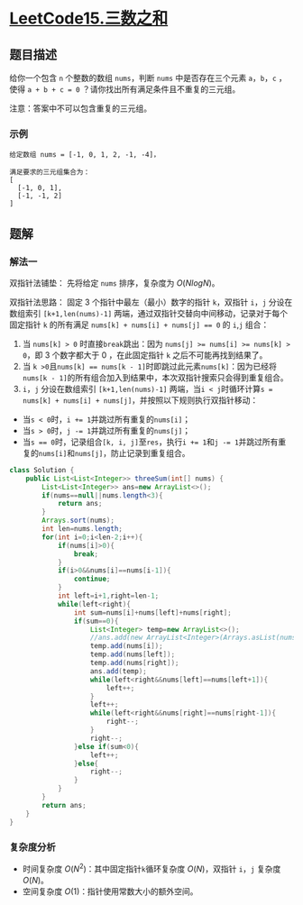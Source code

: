 # [LeetCode15.三数之和](https://leetcode-cn.com/problems/3sum/)
## 题目描述
给你一个包含 `n` 个整数的数组 `nums`，判断 `nums` 中是否存在三个元素 `a`，`b`，`c` ，使得 `a + b + c = 0` ？请你找出所有满足条件且不重复的三元组。

注意：答案中不可以包含重复的三元组。

### 示例
```
给定数组 nums = [-1, 0, 1, 2, -1, -4]，

满足要求的三元组集合为：
[
  [-1, 0, 1],
  [-1, -1, 2]
]
```
## 题解
### 解法一
双指针法铺垫： 先将给定 `nums` 排序，复杂度为 $O(NlogN)$。

双指针法思路： 固定 3 个指针中最左（最小）数字的指针 `k`，双指针 `i`，`j` 分设在数组索引 `[k+1,len(nums)-1]` 两端，通过双指针交替向中间移动，记录对于每个固定指针 `k` 的所有满足 `nums[k] + nums[i] + nums[j] == 0` 的 `i`,`j` 组合：
1. 当 `nums[k] > 0` 时直接`break`跳出：因为 `nums[j] >= nums[i] >= nums[k] > 0`，即 3 个数字都大于 0 ，在此固定指针 `k` 之后不可能再找到结果了。
2. 当 `k >0`且`nums[k] == nums[k - 1]`时即跳过此元素`nums[k]`：因为已经将 `nums[k - 1]`的所有组合加入到结果中，本次双指针搜索只会得到重复组合。
3. `i`，`j` 分设在数组索引 `[k+1,len(nums)-1]` 两端，当`i < j`时循环计算`s = nums[k] + nums[i] + nums[j]`，并按照以下规则执行双指针移动：
- 当`s < 0`时，`i += 1`并跳过所有重复的`nums[i]`；
- 当`s > 0`时，`j -= 1`并跳过所有重复的`nums[j]`；
- 当`s == 0`时，记录组合`[k, i, j]`至`res`，执行`i += 1`和`j -= 1`并跳过所有重复的`nums[i]`和`nums[j]`，防止记录到重复组合。

```java
class Solution {
    public List<List<Integer>> threeSum(int[] nums) {
        List<List<Integer>> ans=new ArrayList<>();
        if(nums==null||nums.length<3){
            return ans;
        }
        Arrays.sort(nums);
        int len=nums.length;
        for(int i=0;i<len-2;i++){
            if(nums[i]>0){
                break;
            }
            if(i>0&&nums[i]==nums[i-1]){
                continue;
            }
            int left=i+1,right=len-1;
            while(left<right){
                int sum=nums[i]+nums[left]+nums[right];
                if(sum==0){
                    List<Integer> temp=new ArrayList<>();
                    //ans.add(new ArrayList<Integer>(Arrays.asList(nums[i], nums[left], nums[right])))
                    temp.add(nums[i]);
                    temp.add(nums[left]);
                    temp.add(nums[right]);
                    ans.add(temp);
                    while(left<right&&nums[left]==nums[left+1]){
                        left++;
                    }
                    left++;
                    while(left<right&&nums[right]==nums[right-1]){
                        right--;
                    }
                    right--;
                }else if(sum<0){
                    left++;
                }else{
                    right--;
                }
            }
        }
        return ans;
    }
}
```
### 复杂度分析
- 时间复杂度 $O(N^2)$：其中固定指针`k`循环复杂度 $O(N)$，双指针 `i`，`j` 复杂度 $O(N)$。
- 空间复杂度 $O(1)$：指针使用常数大小的额外空间。
